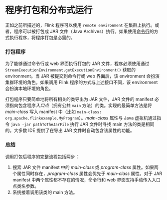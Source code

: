 # 程序打包和分布式运行

正如之前所描述的，Flink 程序可以使用 `remote environment` 在集群上执行。或者，程序可以被打包成 JAR 文件（Java Archives）执行。如果使用[命令行](https://ci.apache.org/projects/flink/flink-docs-release-1.12/zh/deployment/cli.html)的方式执行程序，将程序打包是必需的。



### 打包程序

为了能够通过命令行或 web 界面执行打包的 JAR 文件，程序必须使用通过 `StreamExecutionEnvironment.getExecutionEnvironment()` 获取的 environment。当 JAR 被提交到命令行或 web 界面后，该 environment 会扮演集群环境的角色。如果调用 Flink 程序的方式与上述接口不同，该 environment 会扮演本地环境的角色。

打包程序只要简单地将所有相关的类导出为 JAR 文件，JAR 文件的 manifest 必须指向包含程序*入口点*（拥有公共 `main` 方法）的类。实现的最简单方法是将 *main-class* 写入 manifest 中（比如 `main-class: org.apache.flinkexample.MyProgram`）。*main-class* 属性与 Java 虚拟机通过指令 `java -jar pathToTheJarFile` 执行 JAR 文件时寻找 main 方法的类是相同的。大多数 IDE 提供了在导出 JAR 文件时自动包含该属性的功能。



### 总结

调用打包后程序的完整流程包括两步：

1. 搜索 JAR 文件 manifest 中的 *main-class* 或 *program-class* 属性。如果两个属性同时存在，*program-class* 属性会优先于 *main-class* 属性。对于 JAR manifest 中两个属性都不存在的情况，命令行和 web 界面支持手动传入入口点类名参数。
2. 系统接着调用该类的 main 方法。